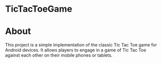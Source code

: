 # TicTacToeGame

# About

This project is a simple implementation of the classic Tic Tac Toe game for Android devices. It allows players to engage in a game of Tic Tac Toe against each other on their mobile phones or tablets.
